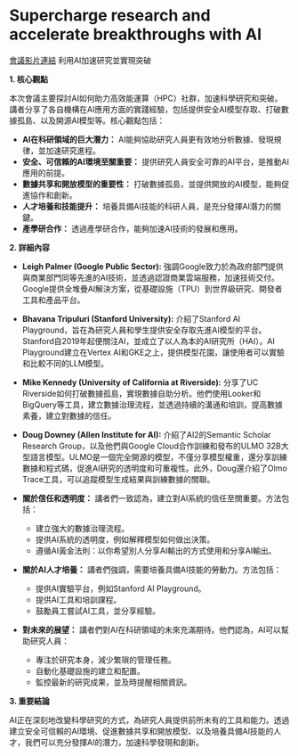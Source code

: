 # Supercharge research and accelerate breakthroughs with AI
[會議影片連結](https://www.youtube.com/watch?v=DBRtpJRhwvw)
利用AI加速研究並實現突破

**1. 核心觀點**

本次會議主要探討AI如何助力高效能運算（HPC）社群，加速科學研究和突破。講者分享了各自機構在AI應用方面的實踐經驗，包括提供安全AI模型存取、打破數據孤島、以及開源AI模型等。核心觀點包括：

*   **AI在科研領域的巨大潛力：** AI能夠協助研究人員更有效地分析數據、發現規律，並加速研究進程。
*   **安全、可信賴的AI環境至關重要：** 提供研究人員安全可靠的AI平台，是推動AI應用的前提。
*   **數據共享和開放模型的重要性：** 打破數據孤島，並提供開放的AI模型，能夠促進協作和創新。
*   **人才培養和技能提升：** 培養具備AI技能的科研人員，是充分發揮AI潛力的關鍵。
*   **產學研合作：** 透過產學研合作，能夠加速AI技術的發展和應用。

**2. 詳細內容**

*   **Leigh Palmer (Google Public Sector):** 強調Google致力於為政府部門提供與商業部門同等先進的AI技術，並透過認證商業雲端服務，加速技術交付。Google提供全堆疊AI解決方案，從基礎設施（TPU）到世界級研究、開發者工具和產品平台。

*   **Bhavana Tripuluri (Stanford University):** 介紹了Stanford AI Playground，旨在為研究人員和學生提供安全存取先進AI模型的平台。Stanford自2019年起便關注AI，並成立了以人為本的AI研究所（HAI）。AI Playground建立在Vertex AI和GKE之上，提供模型花園，讓使用者可以實驗和比較不同的LLM模型。

*   **Mike Kennedy (University of California at Riverside):** 分享了UC Riverside如何打破數據孤島，實現數據自助分析。他們使用Looker和BigQuery等工具，建立數據治理流程，並透過持續的溝通和培訓，提高數據素養，建立對數據的信任。

*   **Doug Downey (Allen Institute for AI):** 介紹了AI2的Semantic Scholar Research Group，以及他們與Google Cloud合作訓練和發布的ULMO 32B大型語言模型。ULMO是一個完全開源的模型，不僅分享模型權重，還分享訓練數據和程式碼，促進AI研究的透明度和可重複性。此外，Doug還介紹了Olmo Trace工具，可以追蹤模型生成結果與訓練數據的關聯。

*   **關於信任和透明度：** 講者們一致認為，建立對AI系統的信任至關重要。方法包括：
    *   建立強大的數據治理流程。
    *   提供AI系統的透明度，例如解釋模型如何做出決策。
    *   遵循AI黃金法則：以你希望別人分享AI輸出的方式使用和分享AI輸出。

*   **關於AI人才培養：** 講者們強調，需要培養具備AI技能的勞動力。方法包括：
    *   提供AI實驗平台，例如Stanford AI Playground。
    *   提供AI工具和培訓課程。
    *   鼓勵員工嘗試AI工具，並分享經驗。

*   **對未來的展望：** 講者們對AI在科研領域的未來充滿期待。他們認為，AI可以幫助研究人員：
    *   專注於研究本身，減少繁瑣的管理任務。
    *   自動化基礎設施的建立和配置。
    *   監控最新的研究成果，並及時提醒相關資訊。

**3. 重要結論**

AI正在深刻地改變科學研究的方式，為研究人員提供前所未有的工具和能力。透過建立安全可信賴的AI環境、促進數據共享和開放模型、以及培養具備AI技能的人才，我們可以充分發揮AI的潛力，加速科學發現和創新。
